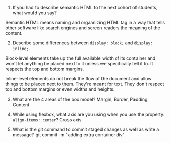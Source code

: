 1. If you had to describe semantic HTML to the next cohort of students, what would you say?

Semantic HTML means naming and orgaanizing HTML tag in a way that tells other software like search engines and screen readers the meaning of the content. 

2. Describe some differences between ```display: block;``` and ```display: inline;```.

Block-level elements take up the full available width of its container and won't let anything be placed next to it unless we specifically tell it to. It respects the top and bottom margins.

 Inline-level elements do not break the flow of the document and allow things to be placed next to them. They're meant for text. They don't respect top and bottom margins or even widths and heights. 

3. What are the 4 areas of the box model?
Margin, Border, Padding, Content

4. While using flexbox, what axis are you using when you use the property: ```align-items: center```?
Cross axis

5. What is the git command to commit staged changes as well as write a message? 
git commit -m "adding extra container div" 